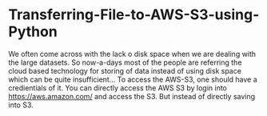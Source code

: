 # Transferring-File-to-AWS-S3-using-Python
We often come across with the lack o disk space when we are dealing with the large datasets. So now-a-days most of the people are referring the
cloud based technology for storing of data instead of using disk space which can be quite insufficient... 
To access the AWS-S3, one should have a credientials of it.
You can directly access the AWS S3 by login into https://aws.amazon.com/ and access the S3.
But instead of directly saving into S3.
